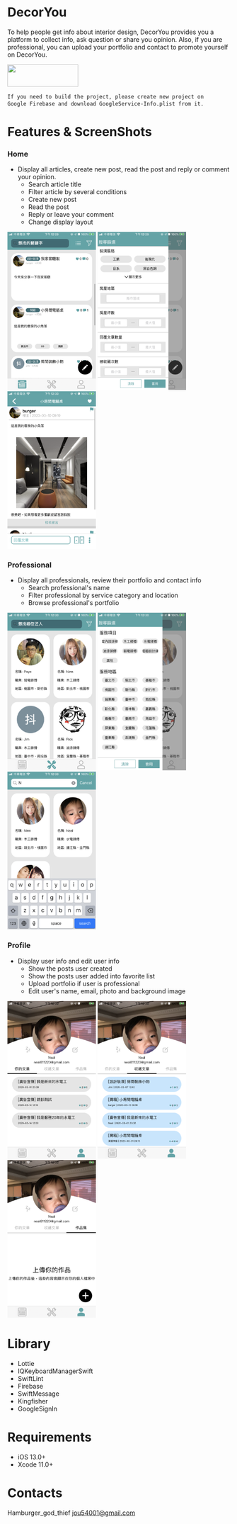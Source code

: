 # DecorYou
To help people get info about interior design, DecorYou provides you a platform to collect info, ask question or share you opinion. Also, if you are professional, you can upload your portfolio and contact to promote yourself on DecorYou.

[<img src="https://github.com/nick1ee/Shalk/raw/master/screenshot/DownloadAppStoreBadge.png" width="160" height="50" align=center>](https://apps.apple.com/app/id1501134737)

```
If you need to build the project, please create new project on 
Google Firebase and download GoogleService-Info.plist from it.
```

# Features & ScreenShots

### Home
* Display all articles, create new post, read the post and reply or comment your opinion.
  * Search article title
  * Filter article by several conditions
  * Create new post
  * Read the post
  * Reply or leave your comment
  * Change display layout
  
<img src="https://github.com/HamburgerGodThief/DecorYou/blob/develop/DecorYouDemo/IMG_7470.PNG" width="200"/> <img src="https://github.com/HamburgerGodThief/DecorYou/blob/develop/DecorYouDemo/IMG_7471.PNG" width="200"/> <img src="https://github.com/HamburgerGodThief/DecorYou/blob/develop/DecorYouDemo/IMG_7472.PNG" width="200"/>
  
  
### Professional
* Display all professionals, review their portfolio and contact info
  * Search professional's name
  * Filter professional by service category and location
  * Browse professional's portfolio

<img src="https://github.com/HamburgerGodThief/DecorYou/blob/develop/DecorYouDemo/IMG_7473.PNG" width="200"/> <img src="https://github.com/HamburgerGodThief/DecorYou/blob/develop/DecorYouDemo/IMG_7474.PNG" width="200"/> <img src="https://github.com/HamburgerGodThief/DecorYou/blob/develop/DecorYouDemo/IMG_7475.PNG" width="200"/>
  
### Profile
* Display user info and edit user info
  * Show the posts user created
  * Show the posts user added into favorite list
  * Upload portfolio if user is professional 
  * Edit user's name, email, photo and background image

<img src="https://github.com/HamburgerGodThief/DecorYou/blob/develop/DecorYouDemo/IMG_7476.PNG" width="200"/> <img src="https://github.com/HamburgerGodThief/DecorYou/blob/develop/DecorYouDemo/IMG_7477.PNG" width="200"/> <img src="https://github.com/HamburgerGodThief/DecorYou/blob/develop/DecorYouDemo/IMG_7478.PNG" width="200"/>

# Library
* Lottie
* IQKeyboardManagerSwift
* SwiftLint
* Firebase
* SwiftMessage
* Kingfisher
* GoogleSignIn

# Requirements
* iOS 13.0+
* Xcode 11.0+

# Contacts
Hamburger_god_thief [jou54001@gmail.com](jou54001@gmail.com)
